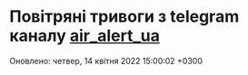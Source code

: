 # Повітряні тривоги з telegram каналу [air_alert_ua](https://t.me/air_alert_ua)

Оновлено:
четвер, 14 квітня 2022 15:00:02 +0300

